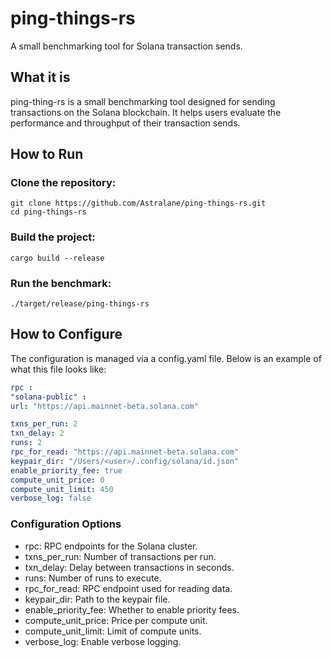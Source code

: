 # ping-things-rs
A small benchmarking tool for Solana transaction sends.

## What it is
ping-thing-rs is a small benchmarking tool designed for sending transactions on the Solana blockchain. It helps users evaluate the performance and throughput of their transaction sends.

## How to Run
### Clone the repository:
```
git clone https://github.com/Astralane/ping-things-rs.git
cd ping-things-rs
```

### Build the project:
```
cargo build --release
```
### Run the benchmark:
```
./target/release/ping-things-rs
```

## How to Configure
The configuration is managed via a config.yaml file. Below is an example of what this file looks like:

```yaml
rpc :
"solana-public" :
url: "https://api.mainnet-beta.solana.com"

txns_per_run: 2
txn_delay: 2
runs: 2
rpc_for_read: "https://api.mainnet-beta.solana.com"
keypair_dir: "/Users/<user>/.config/solana/id.json"
enable_priority_fee: true
compute_unit_price: 0
compute_unit_limit: 450
verbose_log: false
```
### Configuration Options
- rpc: RPC endpoints for the Solana cluster.
- txns_per_run: Number of transactions per run.
- txn_delay: Delay between transactions in seconds.
- runs: Number of runs to execute.
- rpc_for_read: RPC endpoint used for reading data.
- keypair_dir: Path to the keypair file.
- enable_priority_fee: Whether to enable priority fees.
- compute_unit_price: Price per compute unit.
- compute_unit_limit: Limit of compute units.
- verbose_log: Enable verbose logging.
